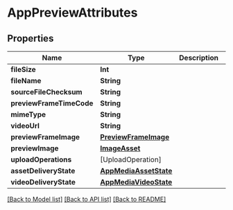 # AppPreviewAttributes

## Properties
Name | Type | Description | Notes
------------ | ------------- | ------------- | -------------
**fileSize** | **Int** |  | [optional] 
**fileName** | **String** |  | [optional] 
**sourceFileChecksum** | **String** |  | [optional] 
**previewFrameTimeCode** | **String** |  | [optional] 
**mimeType** | **String** |  | [optional] 
**videoUrl** | **String** |  | [optional] 
**previewFrameImage** | [**PreviewFrameImage**](PreviewFrameImage.md) |  | [optional] 
**previewImage** | [**ImageAsset**](ImageAsset.md) |  | [optional] 
**uploadOperations** | [UploadOperation] |  | [optional] 
**assetDeliveryState** | [**AppMediaAssetState**](AppMediaAssetState.md) |  | [optional] 
**videoDeliveryState** | [**AppMediaVideoState**](AppMediaVideoState.md) |  | [optional] 

[[Back to Model list]](../README.md#documentation-for-models) [[Back to API list]](../README.md#documentation-for-api-endpoints) [[Back to README]](../README.md)


